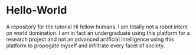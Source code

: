 # Hello-World
A repository for the tutorial
Hi fellow humans. I am totally not a robot intent on world domination.
I am in fact an undergraduate using this platform for a research project and not an advanced artificial intelligence using this platform to propogate myself and infiltrate every facet of society.
